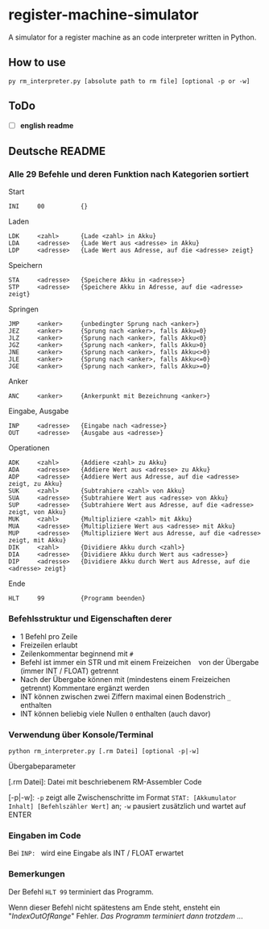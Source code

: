 # register-machine-simulator
A simulator for a register machine as an code interpreter written in Python.

## How to use
```
py rm_interpreter.py [absolute path to rm file] [optional -p or -w]
```

## ToDo

* [ ] __**english readme**__

## Deutsche README

### Alle 29 Befehle und deren Funktion nach Kategorien sortiert

Start
```
INI		00			{}
```
Laden
```
LDK		<zahl>		{Lade <zahl> in Akku}
LDA		<adresse>	{Lade Wert aus <adresse> in Akku}
LDP		<adresse>	{Lade Wert aus Adresse, auf die <adresse> zeigt}
```
Speichern
```
STA		<adresse>	{Speichere Akku in <adresse>}
STP		<adresse>	{Speichere Akku in Adresse, auf die <adresse> zeigt}
```
Springen
```
JMP		<anker>		{unbedingter Sprung nach <anker>}
JEZ		<anker>		{Sprung nach <anker>, falls Akku=0}
JLZ		<anker>		{Sprung nach <anker>, falls Akku<0}
JGZ		<anker>		{Sprung nach <anker>, falls Akku>0}
JNE		<anker>		{Sprung nach <anker>, falls Akku<>0}
JLE		<anker>		{Sprung nach <anker>, falls Akku<=0}
JGE		<anker>		{Sprung nach <anker>, falls Akku>=0}
```
Anker
```
ANC		<anker>		{Ankerpunkt mit Bezeichnung <anker>}
```
Eingabe, Ausgabe
```
INP		<adresse>	{Eingabe nach <adresse>}
OUT		<adresse>	{Ausgabe aus <adresse>}
```
Operationen
```
ADK		<zahl>		{Addiere <zahl> zu Akku}
ADA		<adresse>	{Addiere Wert aus <adresse> zu Akku}
ADP		<adresse>	{Addiere Wert aus Adresse, auf die <adresse> zeigt, zu Akku}
SUK		<zahl>		{Subtrahiere <zahl> von Akku}
SUA		<adresse>	{Subtrahiere Wert aus <adresse> von Akku}
SUP		<adresse>	{Subtrahiere Wert aus Adresse, auf die <adresse> zeigt, von Akku}
MUK		<zahl>		{Multipliziere <zahl> mit Akku}
MUA		<adresse>	{Multipliziere Wert aus <adresse> mit Akku}
MUP		<adresse>	{Multipliziere Wert aus Adresse, auf die <adresse> zeigt, mit Akku}
DIK		<zahl>		{Dividiere Akku durch <zahl>}
DIA		<adresse>	{Dividiere Akku durch Wert aus <adresse>}
DIP		<adresse>	{Dividiere Akku durch Wert aus Adresse, auf die <adresse> zeigt}
```
Ende
```
HLT		99			{Programm beenden}
```

### Befehlsstruktur und Eigenschaften derer

- 1 Befehl pro Zeile
- Freizeilen erlaubt
- Zeilenkommentar beginnend mit `#`
- Befehl ist immer ein STR und mit einem Freizeichen ` ` von der Übergabe (immer INT / FLOAT) getrennt
- Nach der Übergabe können mit (mindestens einem Freizeichen ` ` getrennt) Kommentare ergänzt werden
- INT können zwischen zwei Ziffern maximal einen Bodenstrich `_` enthalten
- INT können beliebig viele Nullen `0` enthalten (auch davor)

### Verwendung über Konsole/Terminal

```
python rm_interpreter.py [.rm Datei] [optional -p|-w]
```

Übergabeparameter

[.rm Datei]: Datei mit beschriebenem RM-Assembler Code

[-p|-w]: `-p` zeigt alle Zwischenschritte im Format `STAT: [Akkumulator Inhalt] [Befehlszähler Wert]` an; `-w` pausiert zusätzlich und wartet auf ENTER

### Eingaben im Code

Bei `INP: ` wird eine Eingabe als INT / FLOAT erwartet

### Bemerkungen

Der Befehl `HLT 99` terminiert das Programm.

Wenn dieser Befehl nicht spätestens am Ende steht, ensteht ein "*IndexOutOfRange*" Fehler. *Das Programm terminiert dann trotzdem ...*

